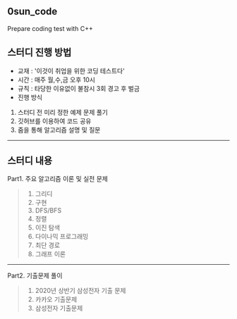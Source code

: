 ## 0sun_code
 Prepare coding test with C++






## 스터디 진행 방법
- 교재 : '이것이 취업을 위한 코딩 테스트다'
- 시간 : 매주 월,수,금 오후 10시
- 규칙 : 타당한 이유없이 불참시 3회 경고 후 벌금
- 진행 방식
1. 스터디 전 미리 정한 예제 문제 풀기
2. 깃허브를 이용하여 코드 공유
3. 줌을 통해 알고리즘 설명 및 질문


-----


## 스터디 내용
 Part1. 주요 알고리즘 이론 및 실전 문제
> 01. 그리디
> 02. 구현
> 03. DFS/BFS
> 04. 정렬
> 05. 이진 탐색
> 06. 다이나믹 프로그래밍
> 07. 최단 경로
> 08. 그래프 이론


----- 


 Part2. 기출문제 풀이
> 01. 2020년 상반기 삼성전자 기출 문제
> 02. 카카오 기출문제
> 03. 삼성전자 기출문제
